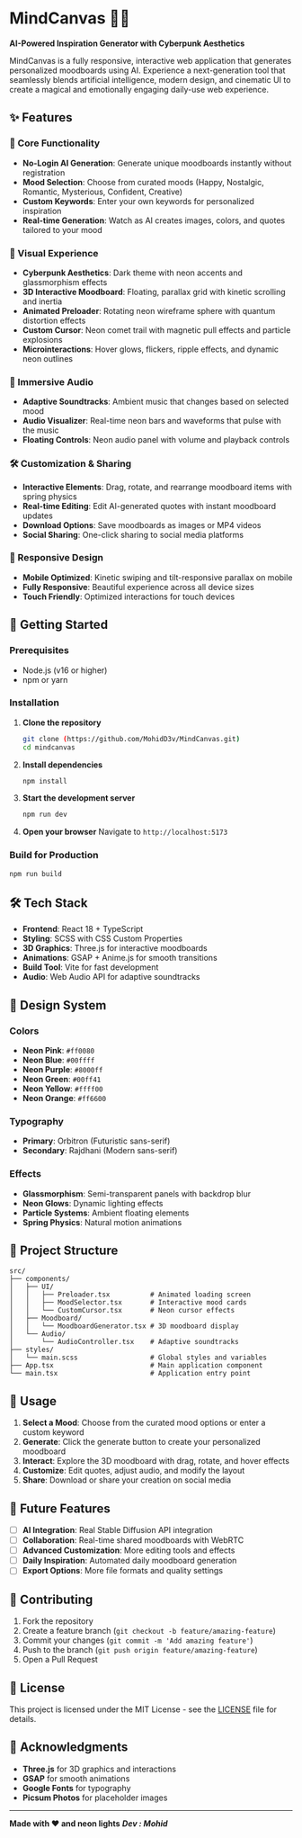 # MindCanvas 🎨✨

**AI-Powered Inspiration Generator with Cyberpunk Aesthetics**

MindCanvas is a fully responsive, interactive web application that generates personalized moodboards using AI. Experience a next-generation tool that seamlessly blends artificial intelligence, modern design, and cinematic UI to create a magical and emotionally engaging daily-use web experience.

## ✨ Features

### 🎯 Core Functionality
- **No-Login AI Generation**: Generate unique moodboards instantly without registration
- **Mood Selection**: Choose from curated moods (Happy, Nostalgic, Romantic, Mysterious, Confident, Creative)
- **Custom Keywords**: Enter your own keywords for personalized inspiration
- **Real-time Generation**: Watch as AI creates images, colors, and quotes tailored to your mood

### 🎨 Visual Experience
- **Cyberpunk Aesthetics**: Dark theme with neon accents and glassmorphism effects
- **3D Interactive Moodboard**: Floating, parallax grid with kinetic scrolling and inertia
- **Animated Preloader**: Rotating neon wireframe sphere with quantum distortion effects
- **Custom Cursor**: Neon comet trail with magnetic pull effects and particle explosions
- **Microinteractions**: Hover glows, flickers, ripple effects, and dynamic neon outlines

### 🎵 Immersive Audio
- **Adaptive Soundtracks**: Ambient music that changes based on selected mood
- **Audio Visualizer**: Real-time neon bars and waveforms that pulse with the music
- **Floating Controls**: Neon audio panel with volume and playback controls

### 🛠️ Customization & Sharing
- **Interactive Elements**: Drag, rotate, and rearrange moodboard items with spring physics
- **Real-time Editing**: Edit AI-generated quotes with instant moodboard updates
- **Download Options**: Save moodboards as images or MP4 videos
- **Social Sharing**: One-click sharing to social media platforms

### 📱 Responsive Design
- **Mobile Optimized**: Kinetic swiping and tilt-responsive parallax on mobile
- **Fully Responsive**: Beautiful experience across all device sizes
- **Touch Friendly**: Optimized interactions for touch devices

## 🚀 Getting Started

### Prerequisites
- Node.js (v16 or higher)
- npm or yarn

### Installation

1. **Clone the repository**
   ```bash
   git clone (https://github.com/MohidD3v/MindCanvas.git)
   cd mindcanvas
   ```

2. **Install dependencies**
   ```bash
   npm install
   ```

3. **Start the development server**
   ```bash
   npm run dev
   ```

4. **Open your browser**
   Navigate to `http://localhost:5173`

### Build for Production

```bash
npm run build
```

## 🛠️ Tech Stack

- **Frontend**: React 18 + TypeScript
- **Styling**: SCSS with CSS Custom Properties
- **3D Graphics**: Three.js for interactive moodboards
- **Animations**: GSAP + Anime.js for smooth transitions
- **Build Tool**: Vite for fast development
- **Audio**: Web Audio API for adaptive soundtracks

## 🎨 Design System

### Colors
- **Neon Pink**: `#ff0080`
- **Neon Blue**: `#00ffff`
- **Neon Purple**: `#8000ff`
- **Neon Green**: `#00ff41`
- **Neon Yellow**: `#ffff00`
- **Neon Orange**: `#ff6600`

### Typography
- **Primary**: Orbitron (Futuristic sans-serif)
- **Secondary**: Rajdhani (Modern sans-serif)

### Effects
- **Glassmorphism**: Semi-transparent panels with backdrop blur
- **Neon Glows**: Dynamic lighting effects
- **Particle Systems**: Ambient floating elements
- **Spring Physics**: Natural motion animations

## 📁 Project Structure

```
src/
├── components/
│   ├── UI/
│   │   ├── Preloader.tsx          # Animated loading screen
│   │   ├── MoodSelector.tsx       # Interactive mood cards
│   │   └── CustomCursor.tsx       # Neon cursor effects
│   ├── Moodboard/
│   │   └── MoodboardGenerator.tsx # 3D moodboard display
│   └── Audio/
│       └── AudioController.tsx    # Adaptive soundtracks
├── styles/
│   └── main.scss                  # Global styles and variables
├── App.tsx                        # Main application component
└── main.tsx                       # Application entry point
```

## 🎯 Usage

1. **Select a Mood**: Choose from the curated mood options or enter a custom keyword
2. **Generate**: Click the generate button to create your personalized moodboard
3. **Interact**: Explore the 3D moodboard with drag, rotate, and hover effects
4. **Customize**: Edit quotes, adjust audio, and modify the layout
5. **Share**: Download or share your creation on social media

## 🔮 Future Features

- [ ] **AI Integration**: Real Stable Diffusion API integration
- [ ] **Collaboration**: Real-time shared moodboards with WebRTC
- [ ] **Advanced Customization**: More editing tools and effects
- [ ] **Daily Inspiration**: Automated daily moodboard generation
- [ ] **Export Options**: More file formats and quality settings

## 🤝 Contributing

1. Fork the repository
2. Create a feature branch (`git checkout -b feature/amazing-feature`)
3. Commit your changes (`git commit -m 'Add amazing feature'`)
4. Push to the branch (`git push origin feature/amazing-feature`)
5. Open a Pull Request

## 📄 License

This project is licensed under the MIT License - see the [LICENSE](LICENSE) file for details.

## 🙏 Acknowledgments

- **Three.js** for 3D graphics and interactions
- **GSAP** for smooth animations
- **Google Fonts** for typography
- **Picsum Photos** for placeholder images

---

**Made with ❤️ and neon lights**
***Dev : Mohid*** 
